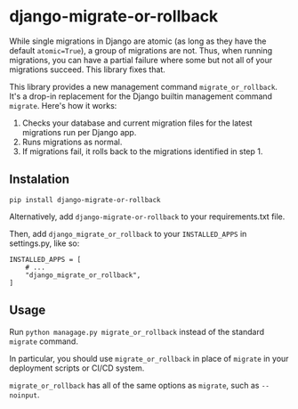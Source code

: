 # django-migrate-or-rollback

While single migrations in Django are atomic (as long as they have the default `atomic=True`),
a group of migrations are not.  Thus, when running migrations, you can have a partial
failure where some but not all of your migrations succeed.  This library fixes that.

This library provides a new management command `migrate_or_rollback`.  It's a drop-in
replacement for the Django builtin management command `migrate`.  Here's how it works:

1. Checks your database and current migration files for the latest migrations run per Django app.
2. Runs migrations as normal.
3. If migrations fail, it rolls back to the migrations identified in step 1.

## Instalation

`pip install django-migrate-or-rollback`

Alternatively, add `django-migrate-or-rollback` to your requirements.txt file.

Then, add `django_migrate_or_rollback` to your `INSTALLED_APPS` in settings.py, like so:

```
INSTALLED_APPS = [
    # ...
    "django_migrate_or_rollback",
]
```

## Usage

Run `python managage.py migrate_or_rollback` instead of the standard `migrate` command.

In particular, you should use `migrate_or_rollback` in place of `migrate` in your deployment scripts or CI/CD system.

`migrate_or_rollback` has all of the same options as `migrate`, such as `--noinput`.

